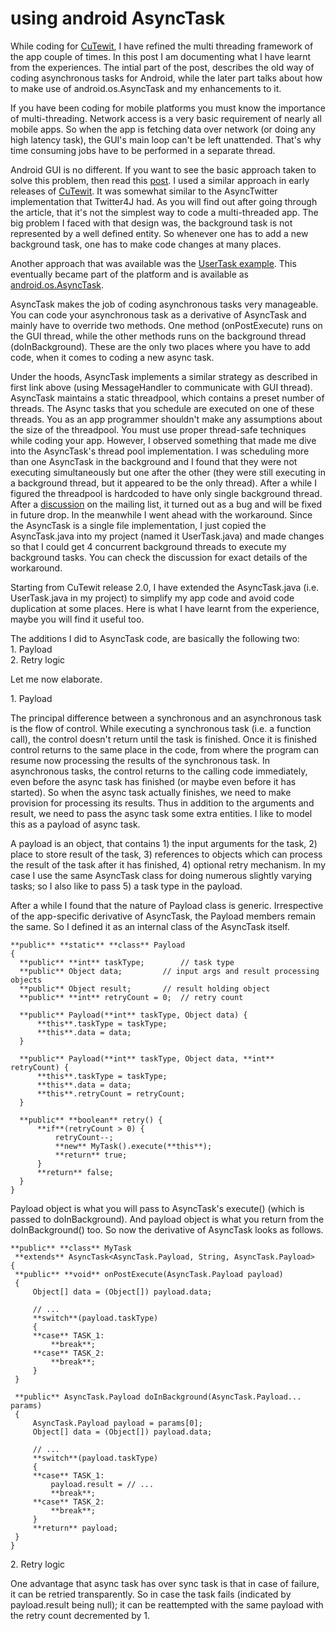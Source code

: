 using android AsyncTask
===
While coding for [CuTewit][0], I have refined the multi threading framework of the app couple of times. In this post I am documenting what I have learnt from the experiences. The intial part of the post, describes the old way of coding asynchronous tasks for Android, while the later part talks about how to make use of android.os.AsyncTask and my enhancements to it.  
  
If you have been coding for mobile platforms you must know the importance of multi-threading. Network access is a very basic requirement of nearly all mobile apps. So when the app is fetching data over network (or doing any high latency task), the GUI's main loop can't be left unattended. That's why time consuming jobs have to be performed in a separate thread.  
  
Android GUI is no different. If you want to see the basic approach taken to solve this problem, then read this [post][1]. I used a similar approach in early releases of [CuTewit][0]. It was somewhat similar to the AsyncTwitter implementation that Twitter4J had. As you will find out after going through the article, that it's not the simplest way to code a multi-threaded app. The big problem I faced with that design was, the background task is not represented by a well defined entity. So whenever one has to add a new background task, one has to make code changes at many places.  
  
Another approach that was available was the [UserTask example][2]. This eventually became part of the platform and is available as [android.os.AsyncTask][3].  
  
AsyncTask makes the job of coding asynchronous tasks very manageable. You can code your asynchronous task as a derivative of AsyncTask and mainly have to override two methods. One method (onPostExecute) runs on the GUI thread, while the other methods runs on the background thread (doInBackground). These are the only two places where you have to add code, when it comes to coding a new async task.  
  
Under the hoods, AsyncTask implements a similar strategy as described in first link above (using MessageHandler to communicate with GUI thread). AsyncTask maintains a static threadpool, which contains a preset number of threads. The Async tasks that you schedule are executed on one of these threads. You as an app programmer shouldn't make any assumptions about the size of the threadpool. You must use proper thread-safe techniques while coding your app. However, I observed something that made me dive into the AsyncTask's thread pool implementation. I was scheduling more than one AsyncTask in the background and I found that they were not executing simultaneously but one after the other (they were still executing in a background thread, but it appeared to be the only thread). After a while I figured the threadpool is hardcoded to have only single background thread. After a [discussion][4] on the mailing list, it turned out as a bug and will be fixed in future drop. In the meanwhile I went ahead with the workaround. Since the AsyncTask is a single file implementation, I just copied the AsyncTask.java into my project (named it UserTask.java) and made changes so that I could get 4 concurrent background threads to execute my background tasks. You can check the discussion for exact details of the workaround.  
  
Starting from CuTewit release 2.0, I have extended the AsyncTask.java (i.e. UserTask.java in my project) to simplify my app code and avoid code duplication at some places. Here is what I have learnt from the experience, maybe you will find it useful too.  
  
The additions I did to AsyncTask code, are basically the following two:  
1\. Payload  
2\. Retry logic  
  
Let me now elaborate.  
  
1\. Payload  
  
The principal difference between a synchronous and an asynchronous task is the flow of control. While executing a synchronous task (i.e. a function call), the control doesn't return until the task is finished. Once it is finished control returns to the same place in the code, from where the program can resume now processing the results of the synchronous task. In asynchronous tasks, the control returns to the calling code immediately, even before the async task has finished (or maybe even before it has started). So when the async task actually finishes, we need to make provision for processing its results. Thus in addition to the arguments and result, we need to pass the async task some extra entities. I like to model this as a payload of async task.  
  
A payload is an object, that contains 1) the input arguments for the task, 2) place to store result of the task, 3) references to objects which can process the result of the task after it has finished, 4) optional retry mechanism. In my case I use the same AsyncTask class for doing numerous slightly varying tasks; so I also like to pass 5) a task type in the payload.  
  
After a while I found that the nature of Payload class is generic. Irrespective of the app-specific derivative of AsyncTask, the Payload members remain the same. So I defined it as an internal class of the AsyncTask itself.  

    **public** **static** **class** Payload  
    {  
      **public** **int** taskType;        // task type  
      **public** Object data;         // input args and result processing objects  
      **public** Object result;       // result holding object  
      **public** **int** retryCount = 0;  // retry count  
      
      **public** Payload(**int** taskType, Object data) {  
          **this**.taskType = taskType;  
          **this**.data = data;  
      }  
      
      **public** Payload(**int** taskType, Object data, **int** retryCount) {  
          **this**.taskType = taskType;  
          **this**.data = data;  
          **this**.retryCount = retryCount;  
      }  
      
      **public** **boolean** retry() {  
          **if**(retryCount > 0) {  
              retryCount--;  
              **new** MyTask().execute(**this**);  
              **return** true;  
          }  
          **return** false;  
      }  
    }  
    

  
Payload object is what you will pass to AsyncTask's execute() (which is passed to doInBackground). And payload object is what you return from the doInBackground() too. So now the derivative of AsyncTask looks as follows.  

    **public** **class** MyTask  
     **extends** AsyncTask<AsyncTask.Payload, String, AsyncTask.Payload>  
    {  
     **public** **void** onPostExecute(AsyncTask.Payload payload)  
     {  
         Object[] data = (Object[]) payload.data;  
      
         // ...  
         **switch**(payload.taskType)  
         {  
         **case** TASK_1:  
             **break**;  
         **case** TASK_2:  
             **break**;  
         }  
     }  
      
     **public** AsyncTask.Payload doInBackground(AsyncTask.Payload... params)  
     {  
         AsyncTask.Payload payload = params[0];  
         Object[] data = (Object[]) payload.data;  
      
         // ...  
         **switch**(payload.taskType)  
         {  
         **case** TASK_1:  
             payload.result = // ...  
             **break**;  
         **case** TASK_2:  
             **break**;  
         }  
         **return** payload;  
     }  
    }  
    

  
2\. Retry logic  
  
One advantage that async task has over sync task is that in case of failure, it can be retried transparently. So in case the task fails (indicated by payload.result being null); it can be reattempted with the same payload with the retry count decremented by 1\.  


[0]: http://www.altcanvas.com/android/cutewit
[1]: http://google-ukdev.blogspot.com/2009/01/crimes-against-code-and-using-threads.html
[2]: http://www.google.com/codesearch/p?hl=en&sa=N&cd=5&ct=rc#bOM4alZTWio/trunk/Shelves/src/org/curiouscreature/android/shelves/util/UserTask.java&q=lang:java%20android%20UserTask
[3]: http://developer.android.com/reference/android/os/AsyncTask.html
[4]: http://groups.google.com/group/android-developers/browse_thread/thread/c9bad2620e38496a?pli=1

